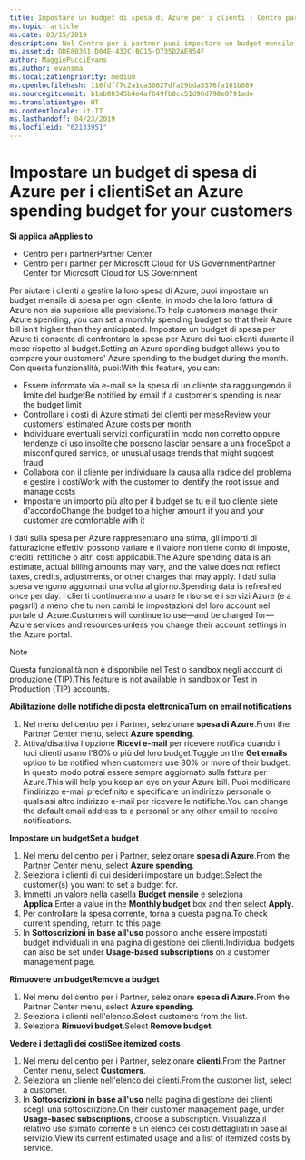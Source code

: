 ```yaml
---
title: Impostare un budget di spesa di Azure per i clienti | Centro partner
ms.topic: article
ms.date: 03/15/2019
description: Nel Centro per i partner puoi impostare un budget mensile per ogni cliente, così le fatture di Azure non saranno una sorpresa alla fine del mese.
ms.assetid: DDE80361-D04E-432C-BC15-D735D2AE954F
author: MaggiePucciEvans
ms.author: evansma
ms.localizationpriority: medium
ms.openlocfilehash: 116fdff7c2a1ca30027dfa29bda5376fa101b089
ms.sourcegitcommit: b1ab80345b4e4af649fb8cc51d96d798e0791ade
ms.translationtype: HT
ms.contentlocale: it-IT
ms.lasthandoff: 04/23/2019
ms.locfileid: "62133951"
---
```

# <a name="set-an-azure-spending-budget-for-your-customers"></a><span data-ttu-id="fa47e-103">Impostare un budget di spesa di Azure per i clienti</span><span class="sxs-lookup"><span data-stu-id="fa47e-103">Set an Azure spending budget for your customers</span></span>

<span data-ttu-id="fa47e-104">**Si applica a**</span><span class="sxs-lookup"><span data-stu-id="fa47e-104">**Applies to**</span></span>

-  <span data-ttu-id="fa47e-105">Centro per i partner</span><span class="sxs-lookup"><span data-stu-id="fa47e-105">Partner Center</span></span>
-  <span data-ttu-id="fa47e-106">Centro per i partner per Microsoft Cloud for US Government</span><span class="sxs-lookup"><span data-stu-id="fa47e-106">Partner Center for Microsoft Cloud for US Government</span></span>

<span data-ttu-id="fa47e-107">Per aiutare i clienti a gestire la loro spesa di Azure, puoi impostare un budget mensile di spesa per ogni cliente, in modo che la loro fattura di Azure non sia superiore alla previsione.</span><span class="sxs-lookup"><span data-stu-id="fa47e-107">To help customers manage their Azure spending, you can set a monthly spending budget so that their Azure bill isn’t higher than they anticipated.</span></span> <span data-ttu-id="fa47e-108">Impostare un budget di spesa per Azure ti consente di confrontare la spesa per Azure dei tuoi clienti durante il mese rispetto al budget.</span><span class="sxs-lookup"><span data-stu-id="fa47e-108">Setting an Azure spending budget allows you to compare your customers' Azure spending to the budget during the month.</span></span> <span data-ttu-id="fa47e-109">Con questa funzionalità, puoi:</span><span class="sxs-lookup"><span data-stu-id="fa47e-109">With this feature, you can:</span></span> 

-   <span data-ttu-id="fa47e-110">Essere informato via e-mail se la spesa di un cliente sta raggiungendo il limite del budget</span><span class="sxs-lookup"><span data-stu-id="fa47e-110">Be notified by email if a customer's spending is near the budget limit</span></span>
-   <span data-ttu-id="fa47e-111">Controllare i costi di Azure stimati dei clienti per mese</span><span class="sxs-lookup"><span data-stu-id="fa47e-111">Review your customers’ estimated Azure costs per month</span></span>
-   <span data-ttu-id="fa47e-112">Individuare eventuali servizi configurati in modo non corretto oppure tendenze di uso insolite che possono lasciar pensare a una frode</span><span class="sxs-lookup"><span data-stu-id="fa47e-112">Spot a misconfigured service, or unusual usage trends that might suggest fraud</span></span>
-   <span data-ttu-id="fa47e-113">Collabora con il cliente per individuare la causa alla radice del problema e gestire i costi</span><span class="sxs-lookup"><span data-stu-id="fa47e-113">Work with the customer to identify the root issue and manage costs</span></span>
-   <span data-ttu-id="fa47e-114">Impostare un importo più alto per il budget se tu e il tuo cliente siete d'accordo</span><span class="sxs-lookup"><span data-stu-id="fa47e-114">Change the budget to a higher amount if you and your customer are comfortable with it</span></span>

<span data-ttu-id="fa47e-115">I dati sulla spesa per Azure rappresentano una stima, gli importi di fatturazione effettivi possono variare e il valore non tiene conto di imposte, crediti, rettifiche o altri costi applicabili.</span><span class="sxs-lookup"><span data-stu-id="fa47e-115">The Azure spending data is an estimate, actual billing amounts may vary, and the value does not reflect taxes, credits, adjustments, or other charges that may apply.</span></span> <span data-ttu-id="fa47e-116">I dati sulla spesa vengono aggiornati una volta al giorno.</span><span class="sxs-lookup"><span data-stu-id="fa47e-116">Spending data is refreshed once per day.</span></span> <span data-ttu-id="fa47e-117">I clienti continueranno a usare le risorse e i servizi Azure (e a pagarli) a meno che tu non cambi le impostazioni del loro account nel portale di Azure.</span><span class="sxs-lookup"><span data-stu-id="fa47e-117">Customers will continue to use—and be charged for—Azure services and resources unless you change their account settings in the Azure portal.</span></span> 

> [!NOTE]  
> <span data-ttu-id="fa47e-118">Questa funzionalità non è disponibile nel Test o sandbox negli account di produzione (TIP).</span><span class="sxs-lookup"><span data-stu-id="fa47e-118">This feature is not available in sandbox or Test in Production (TIP) accounts.</span></span>

<span data-ttu-id="fa47e-119">**Abilitazione delle notifiche di posta elettronica**</span><span class="sxs-lookup"><span data-stu-id="fa47e-119">**Turn on email notifications**</span></span>
1.  <span data-ttu-id="fa47e-120">Nel menu del centro per i Partner, selezionare **spesa di Azure**.</span><span class="sxs-lookup"><span data-stu-id="fa47e-120">From the Partner Center menu, select **Azure spending**.</span></span>
2.  <span data-ttu-id="fa47e-121">Attiva/disattiva l'opzione **Ricevi e-mail** per ricevere notifica quando i tuoi clienti usano l'80% o più del loro budget.</span><span class="sxs-lookup"><span data-stu-id="fa47e-121">Toggle on the **Get emails** option to be notified when customers use 80% or more of their budget.</span></span> <span data-ttu-id="fa47e-122">In questo modo potrai essere sempre aggiornato sulla fattura per Azure.</span><span class="sxs-lookup"><span data-stu-id="fa47e-122">This will help you keep an eye on your Azure bill.</span></span> <span data-ttu-id="fa47e-123">Puoi modificare l'indirizzo e-mail predefinito e specificare un indirizzo personale o qualsiasi altro indirizzo e-mail per ricevere le notifiche.</span><span class="sxs-lookup"><span data-stu-id="fa47e-123">You can change the default email address to a personal or any other email to receive notifications.</span></span>

<span data-ttu-id="fa47e-124">**Impostare un budget**</span><span class="sxs-lookup"><span data-stu-id="fa47e-124">**Set a budget**</span></span>
1.  <span data-ttu-id="fa47e-125">Nel menu del centro per i Partner, selezionare **spesa di Azure**.</span><span class="sxs-lookup"><span data-stu-id="fa47e-125">From the Partner Center menu, select **Azure spending**.</span></span>
2.  <span data-ttu-id="fa47e-126">Seleziona i clienti di cui desideri impostare un budget.</span><span class="sxs-lookup"><span data-stu-id="fa47e-126">Select the customer(s) you want to set a budget for.</span></span> 
3. <span data-ttu-id="fa47e-127">Immetti un valore nella casella **Budget mensile** e seleziona **Applica**.</span><span class="sxs-lookup"><span data-stu-id="fa47e-127">Enter a value in the **Monthly budget** box and then select **Apply**.</span></span>
4.  <span data-ttu-id="fa47e-128">Per controllare la spesa corrente, torna a questa pagina.</span><span class="sxs-lookup"><span data-stu-id="fa47e-128">To check current spending, return to this page.</span></span>
5.  <span data-ttu-id="fa47e-129">In **Sottoscrizioni in base all'uso** possono anche essere impostati budget individuali in una pagina di gestione dei clienti.</span><span class="sxs-lookup"><span data-stu-id="fa47e-129">Individual budgets can also be set under **Usage-based subscriptions** on a customer management page.</span></span>

<span data-ttu-id="fa47e-130">**Rimuovere un budget**</span><span class="sxs-lookup"><span data-stu-id="fa47e-130">**Remove a budget**</span></span>
1.  <span data-ttu-id="fa47e-131">Nel menu del centro per i Partner, selezionare **spesa di Azure**.</span><span class="sxs-lookup"><span data-stu-id="fa47e-131">From the Partner Center menu, select **Azure spending**.</span></span>
2.  <span data-ttu-id="fa47e-132">Seleziona i clienti nell'elenco.</span><span class="sxs-lookup"><span data-stu-id="fa47e-132">Select customers from the list.</span></span>
3.  <span data-ttu-id="fa47e-133">Seleziona **Rimuovi budget**.</span><span class="sxs-lookup"><span data-stu-id="fa47e-133">Select **Remove budget**.</span></span>

<span data-ttu-id="fa47e-134">**Vedere i dettagli dei costi**</span><span class="sxs-lookup"><span data-stu-id="fa47e-134">**See itemized costs**</span></span>
1.  <span data-ttu-id="fa47e-135">Nel menu del centro per i Partner, selezionare **clienti**.</span><span class="sxs-lookup"><span data-stu-id="fa47e-135">From the Partner Center menu, select **Customers**.</span></span>
2.  <span data-ttu-id="fa47e-136">Seleziona un cliente nell'elenco dei clienti.</span><span class="sxs-lookup"><span data-stu-id="fa47e-136">From the customer list, select a customer.</span></span>
3.  <span data-ttu-id="fa47e-137">In **Sottoscrizioni in base all'uso** nella pagina di gestione dei clienti scegli una sottoscrizione.</span><span class="sxs-lookup"><span data-stu-id="fa47e-137">On their customer management page, under **Usage-based subscriptions**, choose a subscription.</span></span> <span data-ttu-id="fa47e-138">Visualizza il relativo uso stimato corrente e un elenco dei costi dettagliati in base al servizio.</span><span class="sxs-lookup"><span data-stu-id="fa47e-138">View its current estimated usage and a list of itemized costs by service.</span></span>


 

 



